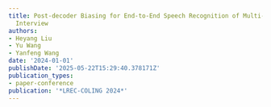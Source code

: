 ```yaml
---
title: Post-decoder Biasing for End-to-End Speech Recognition of Multi-turn Medical
  Interview
authors:
- Heyang Liu
- Yu Wang
- Yanfeng Wang
date: '2024-01-01'
publishDate: '2025-05-22T15:29:40.378171Z'
publication_types:
- paper-conference
publication: '*LREC-COLING 2024*'
---
```

